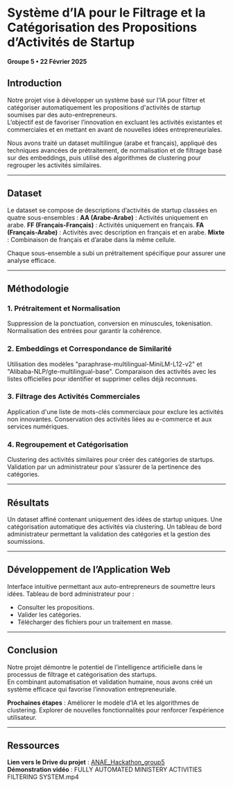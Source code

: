 # **Système d’IA pour le Filtrage et la Catégorisation des Propositions d’Activités de Startup**  
**Groupe 5 • 22 Février 2025**

## **Introduction**
Notre projet vise à développer un système basé sur l'IA pour filtrer et catégoriser automatiquement les propositions d'activités de startup soumises par des auto-entrepreneurs.  
L’objectif est de favoriser l’innovation en excluant les activités existantes et commerciales et en mettant en avant de nouvelles idées entrepreneuriales.

Nous avons traité un dataset multilingue (arabe et français), appliqué des techniques avancées de prétraitement, de normalisation et de filtrage basé sur des embeddings, puis utilisé des algorithmes de clustering pour regrouper les activités similaires.

---

## **Dataset**
Le dataset se compose de descriptions d’activités de startup classées en quatre sous-ensembles :
**AA (Arabe-Arabe)** : Activités uniquement en arabe.
**FF (Français-Français)** : Activités uniquement en français.
**FA (Français-Arabe)** : Activités avec description en français et en arabe.
**Mixte** : Combinaison de français et d’arabe dans la même cellule.

Chaque sous-ensemble a subi un prétraitement spécifique pour assurer une analyse efficace.

---

## **Méthodologie**
### **1. Prétraitement et Normalisation**
Suppression de la ponctuation, conversion en minuscules, tokenisation.
Normalisation des entrées pour garantir la cohérence.

### **2. Embeddings et Correspondance de Similarité**
Utilisation des modèles "paraphrase-multilingual-MiniLM-L12-v2" et "Alibaba-NLP/gte-multilingual-base".
Comparaison des activités avec les listes officielles pour identifier et supprimer celles déjà reconnues.

### **3. Filtrage des Activités Commerciales**
Application d'une liste de mots-clés commerciaux pour exclure les activités non innovantes.
Conservation des activités liées au e-commerce et aux services numériques.

### **4. Regroupement et Catégorisation**
Clustering des activités similaires pour créer des catégories de startups.
Validation par un administrateur pour s’assurer de la pertinence des catégories.

---

## **Résultats**
Un dataset affiné contenant uniquement des idées de startup uniques.
Une catégorisation automatique des activités via clustering.
Un tableau de bord administrateur permettant la validation des catégories et la gestion des soumissions.

---

## **Développement de l’Application Web**
Interface intuitive permettant aux auto-entrepreneurs de soumettre leurs idées.
Tableau de bord administrateur pour :
  - Consulter les propositions.
  - Valider les catégories.
  - Télécharger des fichiers pour un traitement en masse.

---

## **Conclusion**
Notre projet démontre le potentiel de l’intelligence artificielle dans le processus de filtrage et catégorisation des startups.  
En combinant automatisation et validation humaine, nous avons créé un système efficace qui favorise l’innovation entrepreneuriale.  

**Prochaines étapes** :
Améliorer le modèle d’IA et les algorithmes de clustering.
Explorer de nouvelles fonctionnalités pour renforcer l’expérience utilisateur.

---

## **Ressources**
**Lien vers le Drive du projet** : [ANAE_Hackathon_group5](#)  
**Démonstration vidéo** : FULLY AUTOMATED MINISTERY ACTIVITIES FILTERING SYSTEM.mp4
